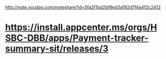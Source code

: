 http://note.youdao.com/noteshare?id=5fa2f1bd2bf8ed3a192d7f4a4f2c2412
# https://install.appcenter.ms/orgs/HSBC-DBB/apps/Payment-tracker-summary-sit/releases/3

